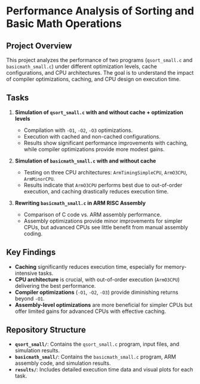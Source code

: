 # Performance Analysis of Sorting and Basic Math Operations

## Project Overview
This project analyzes the performance of two programs (`qsort_small.c` and `basicmath_small.c`) under different optimization levels, cache configurations, and CPU architectures. The goal is to understand the impact of compiler optimizations, caching, and CPU design on execution time.

## Tasks
1. **Simulation of `qsort_small.c` with and without cache + optimization levels**
   - Compilation with `-O1`, `-O2`, `-O3` optimizations.
   - Execution with cached and non-cached configurations.
   - Results show significant performance improvements with caching, while compiler optimizations provide more modest gains.

2. **Simulation of `basicmath_small.c` with and without cache**
   - Testing on three CPU architectures: `ArmTimingSimpleCPU`, `ArmO3CPU`, `ArmMinorCPU`.
   - Results indicate that `ArmO3CPU` performs best due to out-of-order execution, and caching drastically reduces execution time.

3. **Rewriting `basicmath_small.c` in ARM RISC Assembly**
   - Comparison of C code vs. ARM assembly performance.
   - Assembly optimizations provide minor improvements for simpler CPUs, but advanced CPUs see little benefit from manual assembly coding.

## Key Findings
- **Caching** significantly reduces execution time, especially for memory-intensive tasks.
- **CPU architecture** is crucial, with out-of-order execution (`ArmO3CPU`) delivering the best performance.
- **Compiler optimizations** (`-O1`, `-O2`, `-O3`) provide diminishing returns beyond `-O1`.
- **Assembly-level optimizations** are more beneficial for simpler CPUs but offer limited gains for advanced CPUs with effective caching.

## Repository Structure
- **`qsort_small/`**: Contains the `qsort_small.c` program, input files, and simulation results.
- **`basicmath_small/`**: Contains the `basicmath_small.c` program, ARM assembly code, and simulation results.
- **`results/`**: Includes detailed execution time data and visual plots for each task.
